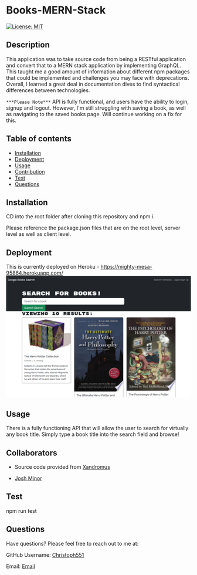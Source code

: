 # Books-MERN-Stack

  [![License: MIT](https://img.shields.io/badge/License-MIT-yellow.svg)](https://opensource.org/licenses/MIT)

## Description

This application was to take source code from being a RESTful application and convert that to a MERN stack application by implementing GraphQL. This taught me a good amount of information about different npm packages that could be implemented and challenges you may face with deprecations. Overall, I learned a great deal in documentation dives to find syntactical differences between technologies.

`***Please Note***` API is fully functional, and users have the ability to login, signup and logout. 
However, I'm still struggling with saving a book, as well as navigating to the saved books page. Will continue working on a fix for this. 

## Table of contents
- [Installation](#Insallation)
- [Deployment](#Deployment)
- [Usage](#Usage)
- [Contribution](#Contributing)
- [Test](#Test)
- [Questions](#Questions)

## Installation

CD into the root folder after cloning this repository and npm i.


Please reference the package.json files that are on the root level, server level as well as client level.


## Deployment

This is currently deployed on Heroku - https://mighty-mesa-95864.herokuapp.com/
![Deployment Screenshot](./assets/images/screenshot.PNG)

## Usage

There is a fully functioning API that will allow the user to search for virtually any book title. Simply type a book title into the search field and browse!

## Collaborators

 - Source code provided from [Xandromus](https://github.com/coding-boot-camp/solid-broccoli)

 - [Josh Minor](https://github.com/jminor90)

## Test

npm run test

## Questions

Have questions? Please feel free to reach out to me at:

GitHub Username: [Christoph551](https://github.com/Christoph551)

Email: [Email](mailto:christophersimmonds551@gmail.com)
